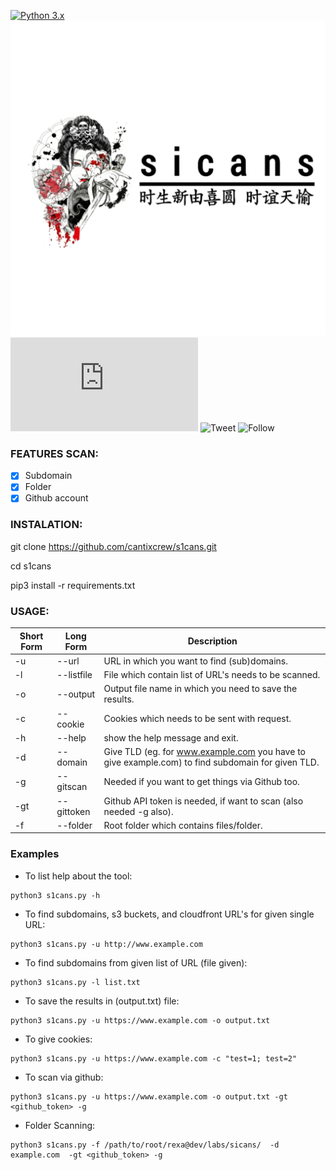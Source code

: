 [![Python 3.x](https://img.shields.io/badge/python-3.6%7C3.7-yellow.svg)](https://www.python.org/) 
![alt tag](https://github.com/cantixcrew/s1cans/blob/master/img/1593113761752.png)
![Size](https://img.shields.io/github/size/cantixcrew/s1cans/README.md)
![Tweet](https://img.shields.io/twitter/url?style=social&url=https%3A%2F%2Ftwitter.com%2Fnenghaxor)
![Follow](https://img.shields.io/twitter/follow/nenghaxor?label=Follow&style=social)

### FEATURES SCAN:
- [x] Subdomain
- [x] Folder
- [x] Github account

### INSTALATION:
git clone https://github.com/cantixcrew/s1cans.git

cd s1cans

pip3 install -r requirements.txt

### USAGE:

Short Form    | Long Form     | Description
------------- | ------------- |-------------
-u            | --url         | URL in which you want to find (sub)domains.
-l            | --listfile    | File which contain list of URL's needs to be scanned.
-o            | --output      | Output file name in which you need to save the results.
-c            | --cookie      | Cookies which needs to be sent with request.
-h            | --help        | show the help message and exit.
-d            | --domain      | Give TLD (eg. for www.example.com you have to give example.com) to find subdomain for given TLD.
-g            | --gitscan     | Needed if you want to get things via Github too.
-gt           | --gittoken    | Github API token is needed, if want to scan (also needed -g also).
-f            | --folder      | Root folder which contains files/folder.

### Examples
* To list help about the tool:
```
python3 s1cans.py -h
```
* To find subdomains, s3 buckets, and cloudfront URL's for given single URL:
```
python3 s1cans.py -u http://www.example.com
```
* To find subdomains from given list of URL (file given):
```
python3 s1cans.py -l list.txt
```

* To save the results in (output.txt) file:
```
python3 s1cans.py -u https://www.example.com -o output.txt
```
* To give cookies:
```
python3 s1cans.py -u https://www.example.com -c "test=1; test=2"
```
* To scan via github:
```
python3 s1cans.py -u https://www.example.com -o output.txt -gt <github_token> -g 
```
* Folder Scanning:
```
python3 s1cans.py -f /path/to/root/rexa@dev/labs/sicans/  -d example.com  -gt <github_token> -g
```
